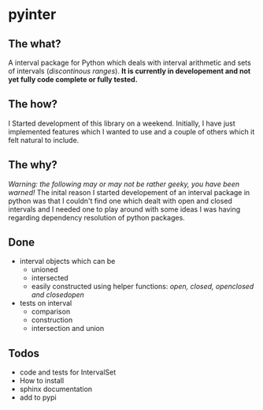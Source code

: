 pyinter
=======

The what?
---------
A interval package for Python which deals with interval arithmetic and sets of intervals (*discontinous ranges*). **It is currently in developement and not yet fully code complete or fully tested.**

The how?
--------
I Started development of this library on a weekend. Initially, I have just implemented features which I wanted to use and a couple of others which it felt natural to include.

The why?
--------
*Warning: the following may or may not be rather geeky, you have been warned!* The inital reason I started developement of an interval package in python was that I couldn't find one which dealt with open and closed intervals and I needed one to play around with some ideas I was having regarding dependency resolution of python packages.

Done
----
- interval objects which can be
    - unioned
    - intersected
    - easily constructed using helper functions: *open, closed, openclosed and closedopen*
- tests on interval
    - comparison
    - construction
    - intersection and union

Todos
-----
- code and tests for IntervalSet
- How to install
- sphinx documentation
- add to pypi
